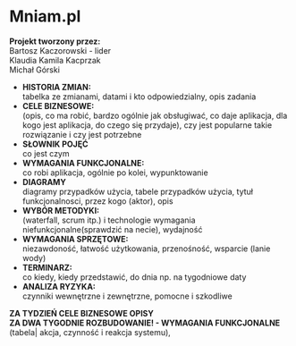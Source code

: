 # Mniam.pl
<b>Projekt tworzony przez:</b> </br>
Bartosz Kaczorowski - lider </br>
Klaudia Kamila Kacprzak </br>
Michał Górski </br>

- <b>HISTORIA ZMIAN:</b> </br> tabelka ze zmianami, datami i kto odpowiedzialny, opis zadania </br>
- <b>CELE BIZNESOWE:</b> </br> (opis, co ma robić, bardzo ogólnie jak obsługiwać, co daje aplikacja, dla kogo jest aplikacja, do czego się przydaje), 
  czy jest popularne takie rozwiązanie i czy jest potrzebne </br>
- <b>SŁOWNIK POJĘĆ</b> </br> co jest czym </br>
- <b>WYMAGANIA FUNKCJONALNE: </b> </br> co robi aplikacja, ogólnie po kolei, wypunktowanie </br>
- <b>DIAGRAMY</b> </br> diagramy przypadków użycia, tabele przypadków użycia, 
  tytuł funkcjonalnosci, przez kogo (aktor), opis </br>
- <b>WYBÓR METODYKI:</b> </br> (waterfall, scrum itp.) i technologie
wymagania niefunkcjonalne(sprawdzić na necie), wydajność </br>
- <b>WYMAGANIA SPRZĘTOWE:</b> </br> niezawdoność, łatwość użytkowania, przenośność, wsparcie (lanie wody) </br>
- <b>TERMINARZ:</b> </br> co kiedy, kiedy przedstawić, do dnia np. na tygodniowe daty </br>
- <b>ANALIZA RYZYKA:</b> </br> czynniki wewnętrzne i zewnętrzne, pomocne i szkodliwe </br>

<b>ZA TYDZIEŃ CELE BIZNESOWE OPISY</b> </br>
<b>ZA DWA TYGODNIE ROZBUDOWANIE! - WYMAGANIA FUNKCJONALNE</b> (tabela| akcja, czynność i reakcja systemu), 
